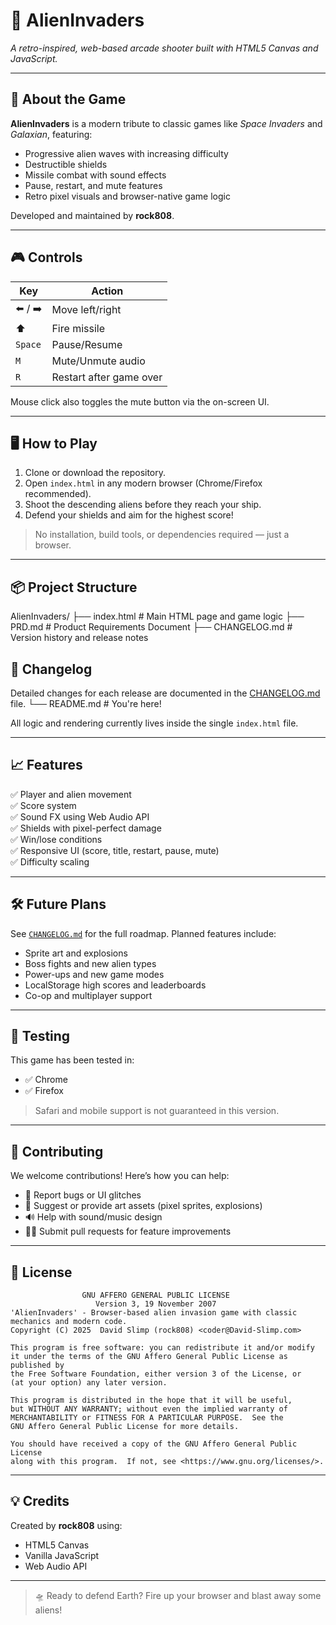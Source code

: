 # 👾 AlienInvaders

_A retro-inspired, web-based arcade shooter built with HTML5 Canvas and JavaScript._

---

## 🚀 About the Game

**AlienInvaders** is a modern tribute to classic games like *Space Invaders* and *Galaxian*, featuring:

- Progressive alien waves with increasing difficulty  
- Destructible shields  
- Missile combat with sound effects  
- Pause, restart, and mute features  
- Retro pixel visuals and browser-native game logic

Developed and maintained by **rock808**.

---

## 🎮 Controls

| Key         | Action               |
|-------------|----------------------|
| ⬅️ / ➡️       | Move left/right      |
| ⬆️           | Fire missile         |
| `Space`     | Pause/Resume         |
| `M`         | Mute/Unmute audio    |
| `R`         | Restart after game over |

Mouse click also toggles the mute button via the on-screen UI.

---

## 🖥️ How to Play

1. Clone or download the repository.
2. Open `index.html` in any modern browser (Chrome/Firefox recommended).
3. Shoot the descending aliens before they reach your ship.
4. Defend your shields and aim for the highest score!

> No installation, build tools, or dependencies required — just a browser.

---

## 📦 Project Structure

AlienInvaders/
├── index.html    # Main HTML page and game logic
├── PRD.md       # Product Requirements Document
├── CHANGELOG.md # Version history and release notes

## 📜 Changelog

Detailed changes for each release are documented in the [CHANGELOG.md](CHANGELOG.md) file.
└── README.md # You're here!


All logic and rendering currently lives inside the single `index.html` file.

---

## 📈 Features

✅ Player and alien movement  
✅ Score system  
✅ Sound FX using Web Audio API  
✅ Shields with pixel-perfect damage  
✅ Win/lose conditions  
✅ Responsive UI (score, title, restart, pause, mute)  
✅ Difficulty scaling  

---

## 🛠️ Future Plans

See [`CHANGELOG.md`](./CHANGELOG.md) for the full roadmap. Planned features include:

- Sprite art and explosions  
- Boss fights and new alien types  
- Power-ups and new game modes  
- LocalStorage high scores and leaderboards  
- Co-op and multiplayer support  

---

## 🧪 Testing

This game has been tested in:

- ✅ Chrome
- ✅ Firefox

> Safari and mobile support is not guaranteed in this version.

---

## 🙌 Contributing

We welcome contributions! Here’s how you can help:

- 🐞 Report bugs or UI glitches
- 🎨 Suggest or provide art assets (pixel sprites, explosions)
- 🔊 Help with sound/music design
- 👩‍💻 Submit pull requests for feature improvements

---

## 📜 License

                    GNU AFFERO GENERAL PUBLIC LICENSE
                       Version 3, 19 November 2007
    'AlienInvaders' - Browser-based alien invasion game with classic mechanics and modern code.
    Copyright (C) 2025  David Slimp (rock808) <coder@David-Slimp.com>

    This program is free software: you can redistribute it and/or modify
    it under the terms of the GNU Affero General Public License as published by
    the Free Software Foundation, either version 3 of the License, or
    (at your option) any later version.

    This program is distributed in the hope that it will be useful,
    but WITHOUT ANY WARRANTY; without even the implied warranty of
    MERCHANTABILITY or FITNESS FOR A PARTICULAR PURPOSE.  See the
    GNU Affero General Public License for more details.

    You should have received a copy of the GNU Affero General Public License
    along with this program.  If not, see <https://www.gnu.org/licenses/>.


---

## 💡 Credits

Created by **rock808** using:

- HTML5 Canvas
- Vanilla JavaScript
- Web Audio API

---

> 🛸 Ready to defend Earth? Fire up your browser and blast away some aliens!

